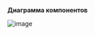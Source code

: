 **Диаграмма компонентов**

![image](https://github.com/Justalegend1/SoftwareArchitecture/assets/74319066/a9ba01fb-bf4a-47b2-9621-4bc43958d35e)
